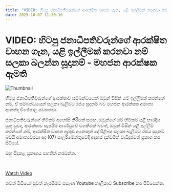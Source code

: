 ```yaml
---
title: "VIDEO: හිටපු ජනාධිපතිවරුන්ගේ ආරක්ෂිත වාහන ගැන, යළි ඉල්ලීමක් කරනවා නම් සලකා බලන්න සූදානම් - මහජන ආරක්ෂක ඇමති"
date: 2025-10-07 11:30:16
---
```


# VIDEO: හිටපු ජනාධිපතිවරුන්ගේ ආරක්ෂිත වාහන ගැන, යළි ඉල්ලීමක් කරනවා නම් සලකා බලන්න සූදානම් - මහජන ආරක්ෂක ඇමති

![Thumbnail](https://helakuru.sgp1.cdn.digitaloceanspaces.com/esana/images/lib/ananda-wijepala-minister-parliment.jpg)

හිටපු ජනාධිපතිවරුන්ගේ ආරක්ෂාව සම්බන්ධයෙන් ඔවුන් විසින් යම් ඉල්ලීමක් කරන්නේ නම්, ඒ සම්බන්ධයෙන් සලකා බැලීමට රජය සූදානම් බව මහජන ආරක්ෂක අමාත්‍ය ආනන්ද විජේපාල පවසනවා.

ජනාධිපතිවරුන්ගේ හිමිකම් අහෝසි කිරීමත් සමඟ, ඔවුන්ගේ යම් හිමිකම් යළි භාරදිය යුතු වුවද, ආරක්ෂාව සැපයීම ආණ්ඩුවේ වගකීමක් බවත්, ඔවුන් විසින් යළි ඉල්ලීම් කරන්නේ නම්, ආරක්ෂිත වාහන ඇතුළු අනෙකුත් ‍දේ පිළිබඳ සලකා බැලීමට රජය සූදානම් බවයි අමාත්‍යවරයා අද (07) පාර්ලිමේන්තුවේදී අදහස් දක්වමින් වැඩිදුරටත් ප්‍රකාශ කර සිටියේ.

ඔහු සිදුකළ ප්‍රකාශය පහතින් නරඹන්න.

 

[Watch Video](https://youtube.com/embed/Ef_WFHl39zw)

තවත් වීඩියෝ පුවත් නැරඹීමට එසැණ Youtube නාලිකාව Subscribe කර පිවිසෙන්න.

